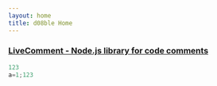 ```yaml
---
layout: home
title: d08ble Home
---
```

### [LiveComment - Node.js library for code comments](https://d08ble.github.com/livecomment)


```javascript
123
a=1;123
```